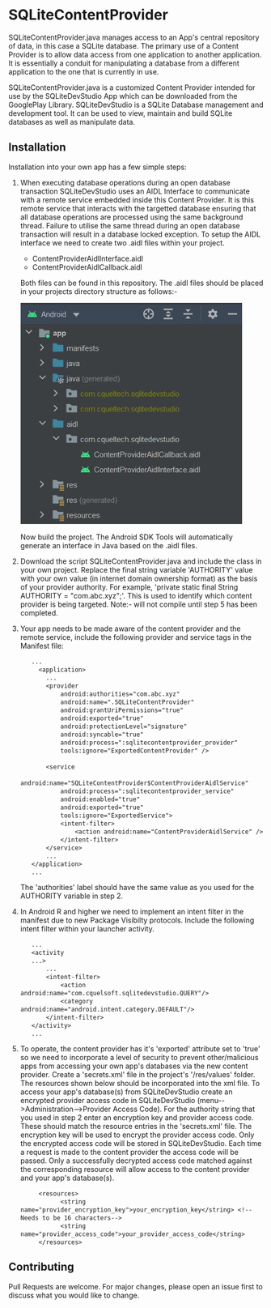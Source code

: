 # SQLiteContentProvider

SQLiteContentProvider.java manages access to an App's central repository of data, in this case a SQLite database. The primary use of a Content Provider is to allow data access from one application to another application. It is essentially a conduit for manipulating a database from a different application to the one that is currently in use.

SQLiteContentProvider.java is a customized Content Provider intended for use by the SQLiteDevStudio App which can be downloaded from the GooglePlay Library. SQLiteDevStudio is a SQLite Database management and development tool. It can be used to view, maintain and build SQLite databases as well as manipulate data.

## Installation

Installation into your own app has a few simple steps:

1. When executing database operations during an open database transaction SQLiteDevStudio uses an AIDL Interface to communicate with a remote service embedded inside this Content Provider. It is this remote service that interacts with the targetted database ensuring that all database operations are processed using the same background thread. Failure to utilise the same thread during an open database transaction will result in a database locked exception. To setup the AIDL interface we need to create two .aidl files within your project.

      - ContentProviderAidlInterface.aidl
      - ContentProviderAidlCallback.aidl
      
      Both files can be found in this repository.
      The .aidl files should be placed in your projects directory structure as follows:-

      ![This is an image](aidl_project_structure.jpg)
      
      Now build the project. The Android SDK Tools will automatically generate an interface in Java based on the .aidl files.

2. Download the script SQLiteContentProvider.java and include the class in your own project. Replace the final string variable 'AUTHORITY' value with your own value (in internet domain ownership format) as the basis of your provider authority. For example, 'private static final String AUTHORITY = "com.abc.xyz";'. This is used to identify which content provider is being targeted.
Note:- will not compile until step 5 has been completed.

3. Your app needs to be made aware of the content provider and the remote service, include the following provider and service tags in the Manifest file:
      
          ...
            <application>
              ...
              <provider
                  android:authorities="com.abc.xyz"
                  android:name=".SQLiteContentProvider"
                  android:grantUriPermissions="true"
                  android:exported="true"
                  android:protectionLevel="signature"
                  android:syncable="true"
                  android:process=":sqlitecontentprovider_provider"
                  tools:ignore="ExportedContentProvider" />
                  
              <service
                  android:name="SQLiteContentProvider$ContentProviderAidlService"
                  android:process=":sqlitecontentprovider_service"
                  android:enabled="true"
                  android:exported="true"
                  tools:ignore="ExportedService">
                  <intent-filter>
                      <action android:name="ContentProviderAidlService" />
                  </intent-filter>
              </service>
              ...
          </application>
          ...

      The 'authorities' label should have the same value as you used for the AUTHORITY variable in step 2.
      
4. In Android R and higher we need to implement an intent filter in the manifest due to new Package Visibilty protocols. Include the following intent filter within your launcher activity.

          ...
          <activity
          ...>
              ...
              <intent-filter>
                  <action android:name="com.cquelsoft.sqlitedevstudio.QUERY"/>
                  <category android:name="android.intent.category.DEFAULT"/>
              </intent-filter>
          </activity>
          ...
          
5. To operate, the content provider has it's 'exported' attribute set to 'true' so we need to incorporate a level of security to prevent other/malicious apps from accessing your own app's databases via the new content provider. Create a 'secrets.xml' file in the project's '/res/values' folder. The resources shown below should be incorporated into the xml file. To access your app's database(s) from SQLiteDevStudio create an encrypted provider access code in SQLiteDevStudio (menu-->Administration-->Provider Access Code). For the authority string that you used in step 2 enter an encryption key and provider access code. These should match the resource entries in the 'secrets.xml' file. The encryption key will be used to encrypt the provider access code. Only the encrypted access code will be stored in SQLiteDevStudio. Each time a request is made to the content provider the access code will be passed. Only a successfully decrypted access code matched against the corresponding resource will allow access to the content provider and your app's database(s).

            <resources>
                  <string name="provider_encryption_key">your_encryption_key</string> <!--Needs to be 16 characters-->
                  <string name="provider_access_code">your_provider_access_code</string>
            </resources>

## Contributing

Pull Requests are welcome. For major changes, please open an issue first to discuss what you would like to change.
